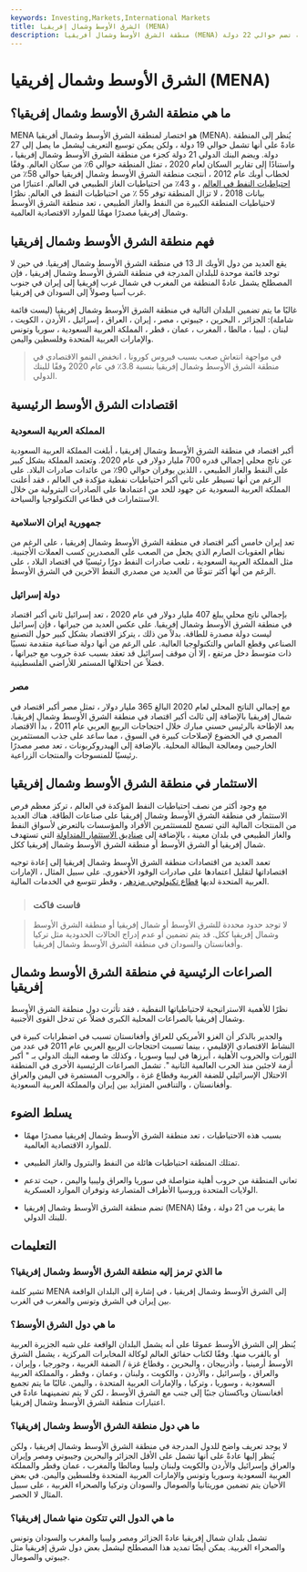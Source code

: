 ```yaml
---
keywords: Investing,Markets,International Markets
title: الشرق الأوسط وشمال إفريقيا (MENA)
description: منطقة الشرق الأوسط وشمال أفريقيا (MENA) هي منطقة تضم حوالي 22 دولة.
---
```


# الشرق الأوسط وشمال إفريقيا (MENA)
## ما هي منطقة الشرق الأوسط وشمال إفريقيا؟

MENA هو اختصار لمنطقة الشرق الأوسط وشمال أفريقيا (MENA). يُنظر إلى المنطقة عادةً على أنها تشمل حوالي 19 دولة ، ولكن يمكن توسيع التعريف ليشمل ما يصل إلى 27 دولة. ويضم البنك الدولي 21 دولة كجزء من منطقة الشرق الأوسط وشمال إفريقيا ، واستنادًا إلى تقارير السكان لعام 2020 ، تمثل المنطقة حوالي 6٪ من سكان العالم. وفقًا لخطاب أوبك عام 2012 ، أنتجت منطقة الشرق الأوسط وشمال إفريقيا حوالي 58٪ من [احتياطيات النفط في العالم](/oil-reserves) ، و 43٪ من احتياطيات الغاز الطبيعي في العالم. اعتبارًا من بيانات 2018 ، لا تزال المنطقة توفر 55 ٪ من احتياطيات النفط في العالم. نظرًا لاحتياطيات المنطقة الكبيرة من النفط والغاز الطبيعي ، تعد منطقة الشرق الأوسط وشمال إفريقيا مصدرًا مهمًا للموارد الاقتصادية العالمية.

## فهم منطقة الشرق الأوسط وشمال إفريقيا

يقع العديد من دول الأوبك الـ 13 في منطقة الشرق الأوسط وشمال إفريقيا. في حين لا توجد قائمة موحدة للبلدان المدرجة في منطقة الشرق الأوسط وشمال إفريقيا ، فإن المصطلح يشمل عادةً المنطقة من المغرب في شمال غرب إفريقيا إلى إيران في جنوب غرب آسيا وصولاً إلى السودان في إفريقيا.

غالبًا ما يتم تضمين البلدان التالية في منطقة الشرق الأوسط وشمال إفريقيا (ليست قائمة شاملة): الجزائر ، البحرين ، جيبوتي ، مصر ، إيران ، العراق ، إسرائيل ، الأردن ، الكويت ، لبنان ، ليبيا ، مالطا ، المغرب ، عمان ، قطر ، المملكة العربية السعودية ، سوريا وتونس والإمارات العربية المتحدة وفلسطين واليمن.

> في مواجهة انتعاش صعب بسبب فيروس كورونا ، انخفض النمو الاقتصادي في منطقة الشرق الأوسط وشمال إفريقيا بنسبة 3.8٪ في عام 2020 وفقًا للبنك الدولي.

>



## اقتصادات الشرق الأوسط الرئيسية

### المملكة العربية السعودية

أكبر اقتصاد في منطقة الشرق الأوسط وشمال إفريقيا ، أبلغت المملكة العربية السعودية عن ناتج محلي إجمالي قدره 700 مليار دولار في عام 2020. وتعتمد المملكة بشكل كبير على النفط والغاز الطبيعي ، اللذين يوفران حوالي 90٪ من عائدات صادرات البلاد. على الرغم من أنها تسيطر على ثاني أكبر احتياطيات نفطية مؤكدة في العالم ، فقد أعلنت المملكة العربية السعودية عن جهود للحد من اعتمادها على الصادرات البترولية من خلال الاستثمارات في قطاعي التكنولوجيا والسياحة.

### جمهورية ايران الاسلامية

تعد إيران خامس أكبر اقتصاد في منطقة الشرق الأوسط وشمال إفريقيا ، على الرغم من نظام العقوبات الصارم الذي يجعل من الصعب على المصدرين كسب العملات الأجنبية. مثل المملكة العربية السعودية ، تلعب صادرات النفط دورًا رئيسيًا في اقتصاد البلاد ، على الرغم من أنها أكثر تنوعًا من العديد من مصدري النفط الآخرين في الشرق الأوسط.

### دولة إسرائيل

بإجمالي ناتج محلي يبلغ 407 مليار دولار في عام 2020 ، تعد إسرائيل ثاني أكبر اقتصاد في منطقة الشرق الأوسط وشمال إفريقيا. على عكس العديد من جيرانها ، فإن إسرائيل ليست دولة مصدرة للطاقة. بدلاً من ذلك ، يتركز الاقتصاد بشكل كبير حول التصنيع الصناعي وقطع الماس والتكنولوجيا العالية. على الرغم من أنها دولة صناعية متقدمة نسبيًا ذات متوسط دخل مرتفع ، إلا أن موقف إسرائيل قد تعقد بسبب عدة حروب مع جيرانها ، فضلاً عن احتلالها المستمر للأراضي الفلسطينية.

### مصر

مع إجمالي الناتج المحلي لعام 2020 البالغ 365 مليار دولار ، تمثل مصر أكبر اقتصاد في شمال إفريقيا بالإضافة إلى ثالث أكبر اقتصاد في منطقة الشرق الأوسط وشمال إفريقيا. بعد الإطاحة بالرئيس حسني مبارك خلال احتجاجات الربيع العربي عام 2011 ، بدأ الاقتصاد المصري في الخضوع لإصلاحات كبيرة في السوق ، مما ساعد على جذب المستثمرين الخارجيين ومعالجة البطالة المحلية. بالإضافة إلى الهيدروكربونات ، تعد مصر مصدرًا رئيسيًا للمنسوجات والمنتجات الزراعية.

## الاستثمار في منطقة الشرق الأوسط وشمال إفريقيا

مع وجود أكثر من نصف احتياطيات النفط المؤكدة في العالم ، تركز معظم فرص الاستثمار في منطقة الشرق الأوسط وشمال إفريقيا على صناعات الطاقة. هناك العديد من المنتجات المالية التي تسمح للمستثمرين الأفراد والمؤسسات بالتعرض لأسواق النفط والغاز الطبيعي في بلدان معينة ، بالإضافة إلى [صناديق الاستثمار المتداولة](/etf) التي تستهدف شمال إفريقيا أو الشرق الأوسط أو منطقة الشرق الأوسط وشمال إفريقيا ككل.

تعمد العديد من اقتصادات منطقة الشرق الأوسط وشمال إفريقيا إلى إعادة توجيه اقتصاداتها لتقليل اعتمادها على صادرات الوقود الأحفوري. على سبيل المثال ، الإمارات العربية المتحدة لديها [قطاع تكنولوجي مزدهر](/gulf-tiger) ، وقطر تتوسع في الخدمات المالية.

> ### فاست فاكت

> لا توجد حدود محددة للشرق الأوسط أو شمال إفريقيا أو منطقة الشرق الأوسط وشمال إفريقيا ككل. قد يتم تضمين أو عدم إدراج الحالات الحدودية مثل تركيا وأفغانستان والسودان في منطقة الشرق الأوسط وشمال إفريقيا.

>

## الصراعات الرئيسية في منطقة الشرق الأوسط وشمال إفريقيا

نظرًا للأهمية الاستراتيجية لاحتياطياتها النفطية ، فقد تأثرت دول منطقة الشرق الأوسط وشمال إفريقيا بالصراعات المحلية الكبرى فضلاً عن تدخل القوى الأجنبية.

والجدير بالذكر أن الغزو الأمريكي للعراق وأفغانستان تسبب في اضطرابات كبيرة في النشاط الاقتصادي الإقليمي ، بينما تسببت احتجاجات الربيع العربي عام 2011 في عدد من الثورات والحروب الأهلية ، أبرزها في ليبيا وسوريا ، وكذلك ما وصفه البنك الدولي بـ " أكبر أزمة لاجئين منذ الحرب العالمية الثانية ". تشمل الصراعات الرئيسية الأخرى في المنطقة الاحتلال الإسرائيلي للضفة الغربية وقطاع غزة ، والحروب المستمرة في اليمن والعراق وأفغانستان ، والتنافس المتزايد بين إيران والمملكة العربية السعودية.

## يسلط الضوء

- بسبب هذه الاحتياطيات ، تعد منطقة الشرق الأوسط وشمال إفريقيا مصدرًا مهمًا للموارد الاقتصادية العالمية.

- تمتلك المنطقة احتياطيات هائلة من النفط والبترول والغاز الطبيعي.

- تعاني المنطقة من حروب أهلية متواصلة في سوريا والعراق وليبيا واليمن ، حيث تدعم الولايات المتحدة وروسيا الأطراف المتصارعة وتوفران الموارد العسكرية.

- تضم منطقة الشرق الأوسط وشمال إفريقيا (MENA) ما يقرب من 21 دولة ، وفقًا للبنك الدولي.

## التعليمات

### ما الذي ترمز إليه منطقة الشرق الأوسط وشمال إفريقيا؟

تشير كلمة MENA إلى الشرق الأوسط وشمال إفريقيا ، في إشارة إلى البلدان الواقعة بين إيران في الشرق وتونس والمغرب في الغرب.

### ما هي دول الشرق الأوسط؟

يُنظر إلى الشرق الأوسط عمومًا على أنه يشمل البلدان الواقعة على شبه الجزيرة العربية أو بالقرب منها. وفقًا لكتاب حقائق العالم لوكالة المخابرات المركزية ، يشمل الشرق الأوسط أرمينيا ، وأذربيجان ، والبحرين ، وقطاع غزة / الضفة الغربية ، وجورجيا ، وإيران ، والعراق ، وإسرائيل ، والأردن ، والكويت ، ولبنان ، وعمان ، وقطر ، والمملكة العربية السعودية ، وسوريا ، وتركيا ، والإمارات العربية المتحدة ، واليمن. غالبًا ما يتم تجميع أفغانستان وباكستان جنبًا إلى جنب مع الشرق الأوسط ، لكن لا يتم تضمينهما عادةً في اعتبارات منطقة الشرق الأوسط وشمال إفريقيا.

### ما هي دول منطقة الشرق الأوسط وشمال إفريقيا؟

لا يوجد تعريف واضح للدول المدرجة في منطقة الشرق الأوسط وشمال إفريقيا ، ولكن يُنظر إليها عادةً على أنها تشمل على الأقل الجزائر والبحرين وجيبوتي ومصر وإيران والعراق وإسرائيل والأردن والكويت ولبنان وليبيا ومالطا والمغرب ، عمان وقطر والمملكة العربية السعودية وسوريا وتونس والإمارات العربية المتحدة وفلسطين واليمن. في بعض الأحيان يتم تضمين موريتانيا والصومال والسودان وتركيا والصحراء الغربية ، على سبيل المثال لا الحصر.

### ما هي الدول التي تتكون منها شمال إفريقيا؟

تشمل بلدان شمال إفريقيا عادةً الجزائر ومصر وليبيا والمغرب والسودان وتونس والصحراء الغربية. يمكن أيضًا تمديد هذا المصطلح ليشمل بعض دول شرق إفريقيا مثل جيبوتي والصومال.

